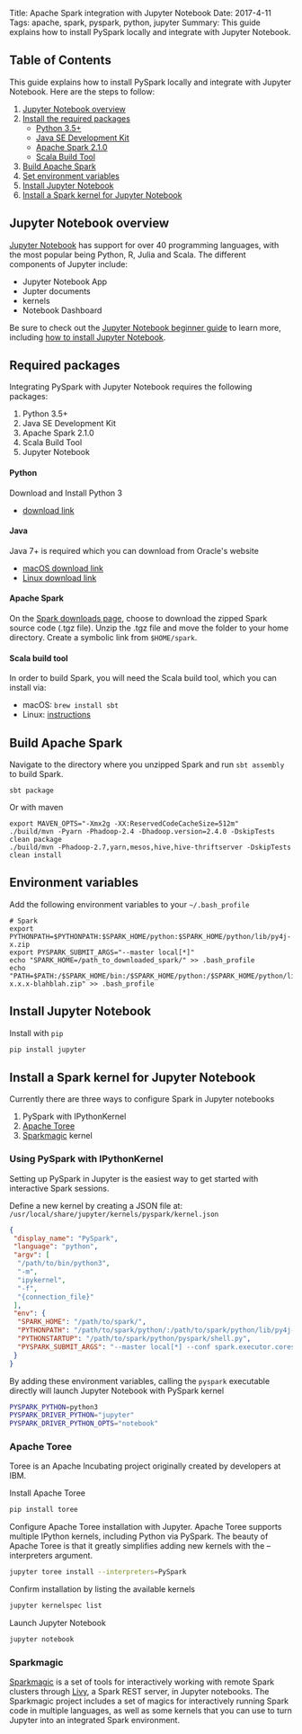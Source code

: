 Title: Apache Spark integration with Jupyter Notebook
Date: 2017-4-11
Tags: apache, spark, pyspark, python, jupyter
Summary: This guide explains how to install PySpark locally and integrate with Jupyter Notebook.


## Table of Contents

This guide explains how to install PySpark locally and integrate with Jupyter Notebook.
Here are the steps to follow:

1. [Jupyter Notebook overview](#jupyter-notebook-overview)
2. [Install the required packages](#required-packages)
    - [Python 3.5+](#python)
    - [Java SE Development Kit](#java)
    - [Apache Spark 2.1.0](#apache-spark)
    - [Scala Build Tool](#scala-build-tool)
3. [Build Apache Spark](#build-apache-spark)
4. [Set environment variables](#environment-variables)
5. [Install Jupyter Notebook](#jupyter-notebook)
6. [Install a Spark kernel for Jupyter Notebook](#install-a-spark-kernel-for-jupyter-notebook)


## Jupyter Notebook overview

[Jupyter Notebook](http://jupyter.org/) has support for over 40 programming languages, with the most popular being Python, R, Julia and Scala.  The different components of Jupyter include:

- Jupyter Notebook App
- Jupter documents
- kernels
- Notebook Dashboard

Be sure to check out the [Jupyter Notebook beginner guide](http://jupyter-notebook-beginner-guide.readthedocs.io/en/latest/index.html) to learn more, including [how to install Jupyter Notebook](https://jupyter.readthedocs.io/en/latest/index.html).


## Required packages

Integrating PySpark with Jupyter Notebook requires the following packages:

1. Python 3.5+
2. Java SE Development Kit
3. Apache Spark 2.1.0
4. Scala Build Tool
5. Jupyter Notebook


#### Python

Download and Install Python 3
 - [download link](https://www.python.org/downloads/)

#### Java

Java 7+ is required which you can download from Oracle's website

- [macOS download link](https://www.java.com/en/download/faq/java_mac.xml)
- [Linux download link](http://www.oracle.com/technetwork/java/javase/downloads/jdk8-downloads-2133151.html)

#### Apache Spark

On the [Spark downloads page](http://spark.apache.org/downloads.html), choose to download the zipped Spark source code (.tgz file).
Unzip the .tgz file and move the folder to your home directory.
Create a symbolic link from `$HOME/spark`.

#### Scala build tool

In order to build Spark, you will need the Scala build tool, which you can install via:

- macOS: `brew install sbt`
- Linux: [instructions](http://www.scala-sbt.org/release/tutorial/Installing-sbt-on-Linux.html)


## Build Apache Spark

Navigate to the directory where you unzipped Spark and run `sbt assembly` to build Spark.

`sbt package`

Or with maven

```
export MAVEN_OPTS="-Xmx2g -XX:ReservedCodeCacheSize=512m"
./build/mvn -Pyarn -Phadoop-2.4 -Dhadoop.version=2.4.0 -DskipTests clean package
./build/mvn -Phadoop-2.7,yarn,mesos,hive,hive-thriftserver -DskipTests clean install
```

## Environment variables

Add the following environment variables to your `~/.bash_profile`

```
# Spark
export PYTHONPATH=$PYTHONPATH:$SPARK_HOME/python:$SPARK_HOME/python/lib/py4j-x.zip
export PYSPARK_SUBMIT_ARGS="--master local[*]"
echo "SPARK_HOME=/path_to_downloaded_spark/" >> .bash_profile
echo "PATH=$PATH:/$SPARK_HOME/bin:/$SPARK_HOME/python:/$SPARK_HOME/python/lib/py4j-x.x.x-blahblah.zip" >> .bash_profile
```


## Install Jupyter Notebook

Install with `pip`
```sh
pip install jupyter
```


## Install a Spark kernel for Jupyter Notebook

Currently there are three ways to configure Spark in Jupyter notebooks

1. PySpark with IPythonKernel
2. [Apache Toree](https://toree.apache.org)
3. [Sparkmagic](https://github.com/jupyter-incubator/sparkmagic) kernel

### Using PySpark with IPythonKernel

Setting up PySpark in Jupyter is the easiest way to get started with interactive Spark sessions.

Define a new kernel by creating a JSON file at: `/usr/local/share/jupyter/kernels/pyspark/kernel.json`
```json
{
 "display_name": "PySpark",
 "language": "python",
 "argv": [
  "/path/to/bin/python3",
  "-m",
  "ipykernel",
  "-f",
  "{connection_file}"
 ],
 "env": {
  "SPARK_HOME": "/path/to/spark/",
  "PYTHONPATH": "/path/to/spark/python/:/path/to/spark/python/lib/py4j-0.x.x.x-src.zip",
  "PYTHONSTARTUP": "/path/to/spark/python/pyspark/shell.py",
  "PYSPARK_SUBMIT_ARGS": "--master local[*] --conf spark.executor.cores=1 --conf spark.executor.memory=512m pyspark-shell"
 }
}
```

By adding these environment variables, calling the `pyspark` executable directly will launch Jupyter Notebook with PySpark kernel
```sh
PYSPARK_PYTHON=python3
PYSPARK_DRIVER_PYTHON="jupyter"
PYSPARK_DRIVER_PYTHON_OPTS="notebook"
```

### Apache Toree

Toree is an Apache Incubating project originally created by developers at IBM.

Install Apache Toree
```sh
pip install toree
```

Configure Apache Toree installation with Jupyter.  Apache Toree supports multiple IPython kernels, including Python via PySpark. The beauty of Apache Toree is that it greatly simplifies adding new kernels with the –interpreters argument.
```sh
jupyter toree install --interpreters=PySpark
```

Confirm installation by listing the available kernels
```sh
jupyter kernelspec list
```

Launch Jupyter Notebook
```sh
jupyter notebook
```

### Sparkmagic

[Sparkmagic](https://github.com/jupyter-incubator/sparkmagic) is a set of tools for interactively working with remote Spark clusters through [Livy](http://livy.io), a Spark REST server, in Jupyter notebooks. The Sparkmagic project includes a set of magics for interactively running Spark code in multiple languages, as well as some kernels that you can use to turn Jupyter into an integrated Spark environment.
